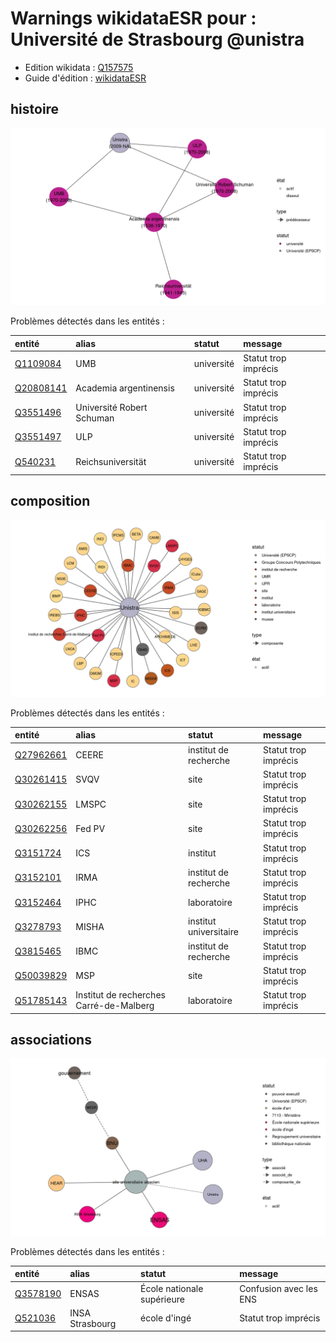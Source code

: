 Warnings wikidataESR pour : Université de Strasbourg @unistra
================

- Edition wikidata : [Q157575](https://www.wikidata.org/wiki/Q157575)
- Guide d'édition : [wikidataESR](https://github.com/cpesr/wikidataESR/)



## histoire 

![Graphique non généré](https://github.com/cpesr/wikidataESR/blob/master/plots/etablissements/Q157575-histoire.png) 



Problèmes détectés dans les entités :

|entité                                               |alias                     |statut     |message              |
|:----------------------------------------------------|:-------------------------|:----------|:--------------------|
|[Q1109084](https://www.wikidata.org/wiki/Q1109084)   |UMB                       |université |Statut trop imprécis |
|[Q20808141](https://www.wikidata.org/wiki/Q20808141) |Academia argentinensis    |université |Statut trop imprécis |
|[Q3551496](https://www.wikidata.org/wiki/Q3551496)   |Université Robert Schuman |université |Statut trop imprécis |
|[Q3551497](https://www.wikidata.org/wiki/Q3551497)   |ULP                       |université |Statut trop imprécis |
|[Q540231](https://www.wikidata.org/wiki/Q540231)     |Reichsuniversität         |université |Statut trop imprécis |


## composition 

![Graphique non généré](https://github.com/cpesr/wikidataESR/blob/master/plots/etablissements/Q157575-composition.png) 



Problèmes détectés dans les entités :

|entité                                               |alias                                   |statut                 |message              |
|:----------------------------------------------------|:---------------------------------------|:----------------------|:--------------------|
|[Q27962661](https://www.wikidata.org/wiki/Q27962661) |CEERE                                   |institut de recherche  |Statut trop imprécis |
|[Q30261415](https://www.wikidata.org/wiki/Q30261415) |SVQV                                    |site                   |Statut trop imprécis |
|[Q30262155](https://www.wikidata.org/wiki/Q30262155) |LMSPC                                   |site                   |Statut trop imprécis |
|[Q30262256](https://www.wikidata.org/wiki/Q30262256) |Fed PV                                  |site                   |Statut trop imprécis |
|[Q3151724](https://www.wikidata.org/wiki/Q3151724)   |ICS                                     |institut               |Statut trop imprécis |
|[Q3152101](https://www.wikidata.org/wiki/Q3152101)   |IRMA                                    |institut de recherche  |Statut trop imprécis |
|[Q3152464](https://www.wikidata.org/wiki/Q3152464)   |IPHC                                    |laboratoire            |Statut trop imprécis |
|[Q3278793](https://www.wikidata.org/wiki/Q3278793)   |MISHA                                   |institut universitaire |Statut trop imprécis |
|[Q3815465](https://www.wikidata.org/wiki/Q3815465)   |IBMC                                    |institut de recherche  |Statut trop imprécis |
|[Q50039829](https://www.wikidata.org/wiki/Q50039829) |MSP                                     |site                   |Statut trop imprécis |
|[Q51785143](https://www.wikidata.org/wiki/Q51785143) |Institut de recherches Carré-de-Malberg |laboratoire            |Statut trop imprécis |


## associations 

![Graphique non généré](https://github.com/cpesr/wikidataESR/blob/master/plots/etablissements/Q157575-associations.png) 



Problèmes détectés dans les entités :

|entité                                             |alias           |statut                     |message                |
|:--------------------------------------------------|:---------------|:--------------------------|:----------------------|
|[Q3578190](https://www.wikidata.org/wiki/Q3578190) |ENSAS           |École nationale supérieure |Confusion avec les ENS |
|[Q521036](https://www.wikidata.org/wiki/Q521036)   |INSA Strasbourg |école d'ingé               |Statut trop imprécis   |
